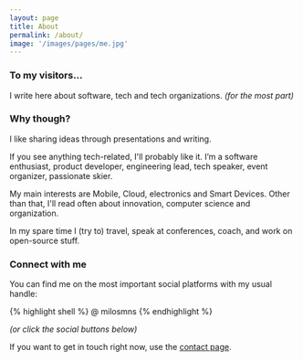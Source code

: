 ```yaml
---
layout: page
title: About
permalink: /about/
image: '/images/pages/me.jpg'
---
```


### To my visitors…

I write here about software, tech and tech organizations. _(for the most part)_

### Why though?

I like sharing ideas through presentations and writing.

If you see anything tech-related, I'll probably like it.
I’m a software enthusiast, product developer, engineering lead, tech speaker, event organizer, passionate skier.

My main interests are Mobile, Cloud, electronics and Smart Devices.
Other than that, I'll read often about innovation, computer science and organization.

In my spare time I (try to) travel, speak at conferences, coach, and work on open-source stuff.

### Connect with me

You can find me on the most important social platforms with my usual handle:


{% highlight shell %}
  @ milosmns
{% endhighlight %}

_(or click the social buttons below)_

If you want to get in touch right now, use the [contact page](/contact).
